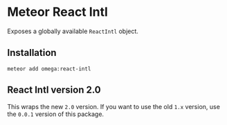 # Meteor React Intl

Exposes a globally available `ReactIntl` object.

## Installation

    meteor add omega:react-intl
    
## React Intl version 2.0

This wraps the new `2.0` version. If you want to use the old `1.x` version, use the `0.0.1` version of this package.